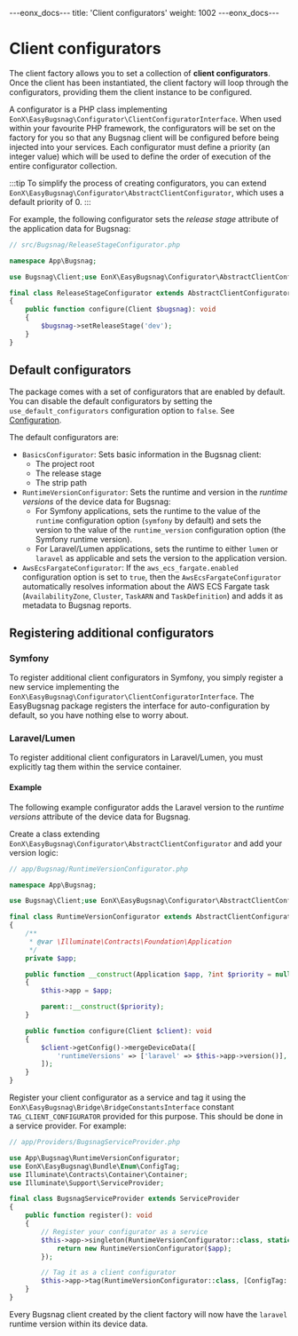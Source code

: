 ---eonx_docs---
title: 'Client configurators'
weight: 1002
---eonx_docs---

# Client configurators

The client factory allows you to set a collection of **client configurators**. Once the client has been instantiated,
the client factory will loop through the configurators, providing them the client instance to be configured.

A configurator is a PHP class implementing `EonX\EasyBugsnag\Configurator\ClientConfiguratorInterface`. When used within
your favourite PHP framework, the configurators will be set on the factory for you so that any Bugsnag client will be
configured before being injected into your services. Each configurator must define a priority (an integer value) which
will be used to define the order of execution of the entire configurator collection.

:::tip
To simplify the process of creating configurators, you can extend
`EonX\EasyBugsnag\Configurator\AbstractClientConfigurator`, which uses a default priority of 0.
:::

For example, the following configurator sets the *release stage* attribute of the application data for Bugsnag:

```php
// src/Bugsnag/ReleaseStageConfigurator.php

namespace App\Bugsnag;

use Bugsnag\Client;use EonX\EasyBugsnag\Configurator\AbstractClientConfigurator;

final class ReleaseStageConfigurator extends AbstractClientConfigurator
{
    public function configure(Client $bugsnag): void
    {
        $bugsnag->setReleaseStage('dev');
    }
}
```

## Default configurators

The package comes with a set of configurators that are enabled by default. You can disable the default configurators by
setting the `use_default_configurators` configuration option to `false`. See [Configuration](config.md).

The default configurators are:

- `BasicsConfigurator`: Sets basic information in the Bugsnag client:
    - The project root
    - The release stage
    - The strip path
- `RuntimeVersionConfigurator`: Sets the runtime and version in the *runtime versions* of the device data for Bugsnag:
    - For Symfony applications, sets the runtime to the value of the `runtime` configuration option (`symfony` by default)
      and sets the version to the value of the `runtime_version` configuration option (the Symfony runtime version).
    - For Laravel/Lumen applications, sets the runtime to either `lumen` or `laravel` as applicable and sets the version
      to the application version.
- `AwsEcsFargateConfigurator`: If the `aws_ecs_fargate.enabled` configuration option is set to `true`, then the
  `AwsEcsFargateConfigurator` automatically resolves information about the AWS ECS Fargate task (`AvailabilityZone`,
  `Cluster`, `TaskARN` and `TaskDefinition`) and adds it as metadata to Bugsnag reports.

## Registering additional configurators

### Symfony

To register additional client configurators in Symfony, you simply register a new service implementing the
`EonX\EasyBugsnag\Configurator\ClientConfiguratorInterface`. The EasyBugsnag package registers the interface for
auto-configuration by default, so you have nothing else to worry about.

### Laravel/Lumen

To register additional client configurators in Laravel/Lumen, you must explicitly tag them within the service container.

#### Example

The following example configurator adds the Laravel version to the *runtime versions* attribute of the device data for
Bugsnag.

Create a class extending `EonX\EasyBugsnag\Configurator\AbstractClientConfigurator` and add your version logic:

```php
// app/Bugsnag/RuntimeVersionConfigurator.php

namespace App\Bugsnag;

use Bugsnag\Client;use EonX\EasyBugsnag\Configurator\AbstractClientConfigurator;use Illuminate\Contracts\Foundation\Application;

final class RuntimeVersionConfigurator extends AbstractClientConfigurator
{
    /**
     * @var \Illuminate\Contracts\Foundation\Application
     */
    private $app;

    public function __construct(Application $app, ?int $priority = null)
    {
        $this->app = $app;

        parent::__construct($priority);
    }

    public function configure(Client $client): void
    {
        $client->getConfig()->mergeDeviceData([
            'runtimeVersions' => ['laravel' => $this->app->version()],
        ]);
    }
}
```

Register your client configurator as a service and tag it using the `EonX\EasyBugsnag\Bridge\BridgeConstantsInterface`
constant `TAG_CLIENT_CONFIGURATOR` provided for this purpose. This should be done in a service provider. For example:

```php
// app/Providers/BugsnagServiceProvider.php

use App\Bugsnag\RuntimeVersionConfigurator;
use EonX\EasyBugsnag\Bundle\Enum\ConfigTag;
use Illuminate\Contracts\Container\Container;
use Illuminate\Support\ServiceProvider;

final class BugsnagServiceProvider extends ServiceProvider
{
    public function register(): void
    {
        // Register your configurator as a service
        $this->app->singleton(RuntimeVersionConfigurator::class, static function (Container $app): RuntimeVersionConfigurator {
            return new RuntimeVersionConfigurator($app);
        });

        // Tag it as a client configurator
        $this->app->tag(RuntimeVersionConfigurator::class, [ConfigTag::ClientConfigurator->valueR]);
    }
}
```

Every Bugsnag client created by the client factory will now have the `laravel` runtime version within its device data.
